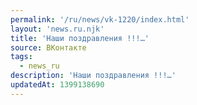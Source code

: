 ```yaml
---
permalink: '/ru/news/vk-1220/index.html'
layout: 'news.ru.njk'
title: 'Наши поздравления !!!…'
source: ВКонтакте
tags:
  - news_ru
description: 'Наши поздравления !!!…'
updatedAt: 1399138690
---
```

